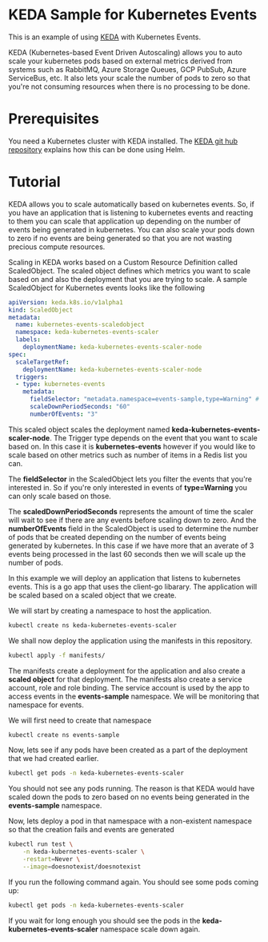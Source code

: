 # KEDA Sample for Kubernetes Events

This is an example of using [KEDA](https://github.com/kedacore/keda) with Kubernetes Events.

KEDA (Kubernetes-based Event Driven Autoscaling) allows you to auto scale your kubernetes pods based on external metrics derived from systems such as RabbitMQ, Azure Storage Queues, GCP PubSub, Azure ServiceBus, etc. It also lets your scale the number of pods to zero so that you're not consuming resources when there is no processing to be done.

# Prerequisites
You need a Kubernetes cluster with KEDA installed. The [KEDA git hub repository](https://github.com/kedacore/keda) explains how this can be done using Helm.

# Tutorial

KEDA allows you to scale automatically based on kubernetes events. So, if you have an application that is listening to kubernetes events and reacting to them you can scale that application up depending on the number of events being generated in kubernetes. You can also scale your pods down to zero if no events are being generated so that you are not wasting precious compute resources.

Scaling in KEDA works based on a Custom Resource Definition called ScaledObject. The scaled object defines which metrics you want to scale based on and also the deployment that you are trying to scale. A sample ScaledObject for Kubernetes events looks like the following

```yaml
apiVersion: keda.k8s.io/v1alpha1
kind: ScaledObject
metadata:
  name: kubernetes-events-scaledobject
  namespace: keda-kubernetes-events-scaler
  labels:
    deploymentName: keda-kubernetes-events-scaler-node
spec:
  scaleTargetRef:
    deploymentName: keda-kubernetes-events-scaler-node
  triggers:
  - type: kubernetes-events
    metadata:
      fieldSelector: "metadata.namespace=events-sample,type=Warning" # Optional
      scaleDownPeriodSeconds: "60"
      numberOfEvents: "3"
```

This scaled object scales the deployment named **keda-kubernetes-events-scaler-node**. The Trigger type depends on the event that you want to scale based on. In this case it is **kubernetes-events** however if you would like to scale based on other metrics such as number of items in a Redis list you can.

The **fieldSelector** in the ScaledObject lets you filter the events that you're interested in. So if you're only interested in events of **type=Warning** you can only scale based on those.

The **scaledDownPeriodSeconds** represents the amount of time the scaler will wait to see if there are any events before scaling down to zero. And the **numberOfEvents** field in the ScaledObject is used to determine the number of pods that be created depending on the number of events being generated by kubernetes. In this case if we have more that an averate of 3 events being processed in the last 60 seconds then we will scale up the number of pods.

In this example we will deploy an application that listens to kubernetes events. This is a go app that uses the client-go libarary. The application will be scaled based on a scaled object that we create.  

We will start by creating a namespace to host the application.

```sh
kubectl create ns keda-kubernetes-events-scaler 
```

We shall now deploy the application using the manifests in this repository.

```sh
kubectl apply -f manifests/
```

The manifests create a deployment for the application and also create a **scaled object** for that deployment. The manifests also create a service account, role and role binding. The service account is used by the app to access events in the **events-sample** namespace. We will be monitoring that namespace for events.

We will first need to create that namespace

```sh
kubectl create ns events-sample
```

Now, lets see if any pods have been created as a part of the deployment that we had created earlier.

```sh
kubectl get pods -n keda-kubernetes-events-scaler 
```

You should not see any pods running. The reason is that KEDA would have scaled down the pods to zero based on no events being generated in the **events-sample** namespace.

Now, lets deploy a pod in that namespace with a non-existent namespace so that the creation fails and events are generated

```sh
kubectl run test \
    -n keda-kubernetes-events-scaler \
    -restart=Never \
    --image=doesnotexist/doesnotexist
```

If you run the following command again. You should see some pods coming up:
```sh
kubectl get pods -n keda-kubernetes-events-scaler 
```

If you wait for long enough you should see the pods in the **keda-kubernetes-events-scaler** namespace scale down again.